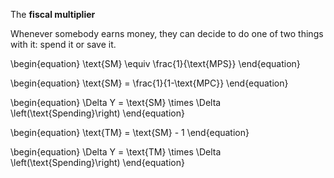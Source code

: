 The **fiscal multiplier**

Whenever somebody earns money, they can decide to do one of two things with it: spend it or save it. 


\begin{equation}
\text{SM} \equiv \frac{1}{\text{MPS}}
\end{equation}

\begin{equation}
\text{SM} = \frac{1}{1-\text{MPC}}
\end{equation}

\begin{equation}
\Delta Y = \text{SM} \times \Delta \left(\text{Spending}\right)
\end{equation}


\begin{equation}
\text{TM} = \text{SM} - 1
\end{equation}

\begin{equation}
\Delta Y = \text{TM} \times \Delta \left(\text{Spending}\right)
\end{equation}